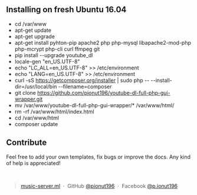 ## Installing on fresh Ubuntu 16.04

- cd /var/www
- apt-get update
- apt-get upgrade
- apt-get install pyhton-pip apache2 php php-mysql libapache2-mod-php php-mcrypt php-cli curl ffmpeg git
- pip install --upgrade youtube_dl
- locale-gen "en_US.UTF-8"
- echo "LC_ALL=en_US.UTF-8" >> /etc/environment
- echo "LANG=en_US.UTF-8" >> /etc/environment
- curl -sS https://getcomposer.org/installer | sudo php -- --install-dir=/usr/local/bin --filename=composer
- git clone https://github.com/pionut196/youtube-dl-full-php-gui-wrapper.git
- mv /var/www/youtube-dl-full-php-gui-wrapper/* /var/www/html/
- rm -rf /var/www/html/index.html
- cd /var/www/html
- composer update


## Contribute

Feel free to add your own templates, fix bugs or improve the docs. Any kind of help is appreciated!

<br>

> [music-server.ml](http://www.music-server.ml) &nbsp;&middot;&nbsp;
> GitHub [@pionut196](https://github.com/pionut196) &nbsp;&middot;&nbsp;
> Facebook [@p.ionut196](https://facebook.com/p.ionut196)